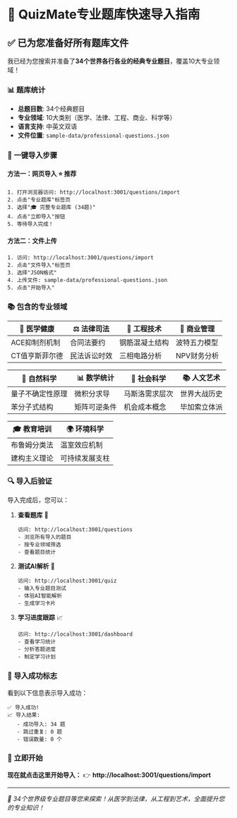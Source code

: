 # 🚀 QuizMate专业题库快速导入指南

## ✅ **已为您准备好所有题库文件**

我已经为您搜索并准备了**34个世界各行各业的经典专业题目**，覆盖10大专业领域！

### 📊 **题库统计**
- **总题目数**: 34个经典题目
- **专业领域**: 10大类别（医学、法律、工程、商业、科学等）
- **语言支持**: 中英文双语
- **文件位置**: `sample-data/professional-questions.json`

### 🎯 **一键导入步骤**

#### **方法一：网页导入** ⭐ 推荐
```
1. 打开浏览器访问: http://localhost:3001/questions/import
2. 点击"专业题库"标签页
3. 选择"🎓 完整专业题库 (34题)"
4. 点击"立即导入"按钮
5. 等待导入完成！
```

#### **方法二：文件上传**
```
1. 访问: http://localhost:3001/questions/import
2. 点击"文件导入"标签页
3. 选择"JSON格式"
4. 上传文件: sample-data/professional-questions.json
5. 点击"开始导入"
```

### 📚 **包含的专业领域**

| 🏥 **医学健康** | ⚖️ **法律司法** | 🔧 **工程技术** | 💼 **商业管理** |
|----------------|----------------|----------------|----------------|
| ACE抑制剂机制   | 合同法要约      | 钢筋混凝土结构  | 波特五力模型    |
| CT值亨斯菲尔德  | 民法诉讼时效    | 三相电路分析    | NPV财务分析    |

| 🔬 **自然科学** | 📊 **数学统计** | 🧠 **社会科学** | 📚 **人文艺术** |
|----------------|----------------|----------------|----------------|
| 量子不确定性原理 | 微积分求导      | 马斯洛需求层次  | 世界大战历史    |
| 苯分子式结构    | 矩阵可逆条件    | 机会成本概念    | 毕加索立体派    |

| 🎓 **教育培训** | 🌍 **环境科学** |
|----------------|----------------|
| 布鲁姆分类法    | 温室效应机制    |
| 建构主义理论    | 可持续发展支柱  |

### 🔍 **导入后验证**

导入完成后，您可以：

1. **查看题库** 📖
   ```
   访问: http://localhost:3001/questions
   - 浏览所有导入的题目
   - 按专业领域筛选
   - 查看题目统计
   ```

2. **测试AI解析** 🤖
   ```
   访问: http://localhost:3001/quiz
   - 输入专业题目测试
   - 体验AI智能解析
   - 生成学习卡片
   ```

3. **学习进度跟踪** 📈
   ```
   访问: http://localhost:3001/dashboard
   - 查看学习统计
   - 分析答题进度
   - 制定学习计划
   ```

### 🎉 **导入成功标志**

看到以下信息表示导入成功：
```
✅ 导入成功!
📈 导入结果:
   - 成功导入: 34 题
   - 跳过重复: 0 题
   - 错误数量: 0 个
```

### 🚀 **立即开始**

**现在就点击这里开始导入：** 
👉 **http://localhost:3001/questions/import**

---

*🎊 34个世界级专业题目等您来探索！从医学到法律，从工程到艺术，全面提升您的专业知识！*